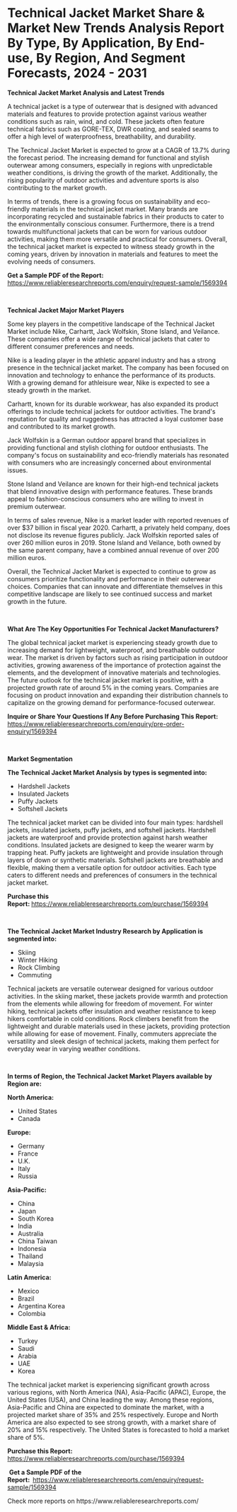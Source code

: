 <p><h1>Technical Jacket Market Share & Market New Trends Analysis Report By Type, By Application, By End-use, By Region, And Segment Forecasts, 2024 - 2031</h1></p><p><strong>Technical Jacket Market Analysis and Latest Trends</strong></p>
<p><p>A technical jacket is a type of outerwear that is designed with advanced materials and features to provide protection against various weather conditions such as rain, wind, and cold. These jackets often feature technical fabrics such as GORE-TEX, DWR coating, and sealed seams to offer a high level of waterproofness, breathability, and durability.</p><p>The Technical Jacket Market is expected to grow at a CAGR of 13.7% during the forecast period. The increasing demand for functional and stylish outerwear among consumers, especially in regions with unpredictable weather conditions, is driving the growth of the market. Additionally, the rising popularity of outdoor activities and adventure sports is also contributing to the market growth.</p><p>In terms of trends, there is a growing focus on sustainability and eco-friendly materials in the technical jacket market. Many brands are incorporating recycled and sustainable fabrics in their products to cater to the environmentally conscious consumer. Furthermore, there is a trend towards multifunctional jackets that can be worn for various outdoor activities, making them more versatile and practical for consumers. Overall, the technical jacket market is expected to witness steady growth in the coming years, driven by innovation in materials and features to meet the evolving needs of consumers.</p></p>
<p><strong>Get a Sample PDF of the Report:&nbsp;</strong> <a href="https://www.reliableresearchreports.com/enquiry/request-sample/1569394">https://www.reliableresearchreports.com/enquiry/request-sample/1569394</a></p>
<p>&nbsp;</p>
<p><strong>Technical Jacket Major Market Players</strong></p>
<p><p>Some key players in the competitive landscape of the Technical Jacket Market include Nike, Carhartt, Jack Wolfskin, Stone Island, and Veilance. These companies offer a wide range of technical jackets that cater to different consumer preferences and needs.</p><p>Nike is a leading player in the athletic apparel industry and has a strong presence in the technical jacket market. The company has been focused on innovation and technology to enhance the performance of its products. With a growing demand for athleisure wear, Nike is expected to see a steady growth in the market.</p><p>Carhartt, known for its durable workwear, has also expanded its product offerings to include technical jackets for outdoor activities. The brand's reputation for quality and ruggedness has attracted a loyal customer base and contributed to its market growth.</p><p>Jack Wolfskin is a German outdoor apparel brand that specializes in providing functional and stylish clothing for outdoor enthusiasts. The company's focus on sustainability and eco-friendly materials has resonated with consumers who are increasingly concerned about environmental issues.</p><p>Stone Island and Veilance are known for their high-end technical jackets that blend innovative design with performance features. These brands appeal to fashion-conscious consumers who are willing to invest in premium outerwear.</p><p>In terms of sales revenue, Nike is a market leader with reported revenues of over $37 billion in fiscal year 2020. Carhartt, a privately held company, does not disclose its revenue figures publicly. Jack Wolfskin reported sales of over 260 million euros in 2019. Stone Island and Veilance, both owned by the same parent company, have a combined annual revenue of over 200 million euros.</p><p>Overall, the Technical Jacket Market is expected to continue to grow as consumers prioritize functionality and performance in their outerwear choices. Companies that can innovate and differentiate themselves in this competitive landscape are likely to see continued success and market growth in the future.</p></p>
<p>&nbsp;</p>
<p><strong>What Are The Key Opportunities For Technical Jacket Manufacturers?</strong></p>
<p><p>The global technical jacket market is experiencing steady growth due to increasing demand for lightweight, waterproof, and breathable outdoor wear. The market is driven by factors such as rising participation in outdoor activities, growing awareness of the importance of protection against the elements, and the development of innovative materials and technologies. The future outlook for the technical jacket market is positive, with a projected growth rate of around 5% in the coming years. Companies are focusing on product innovation and expanding their distribution channels to capitalize on the growing demand for performance-focused outerwear.</p></p>
<p><strong>Inquire or Share Your Questions If Any Before Purchasing This Report:</strong> <a href="https://www.reliableresearchreports.com/enquiry/pre-order-enquiry/1569394">https://www.reliableresearchreports.com/enquiry/pre-order-enquiry/1569394</a></p>
<p>&nbsp;</p>
<p><strong>Market Segmentation</strong></p>
<p><strong>The Technical Jacket Market Analysis by types is segmented into:</strong></p>
<p><ul><li>Hardshell Jackets</li><li>Insulated Jackets</li><li>Puffy Jackets</li><li>Softshell Jackets</li></ul></p>
<p><p>The technical jacket market can be divided into four main types: hardshell jackets, insulated jackets, puffy jackets, and softshell jackets. Hardshell jackets are waterproof and provide protection against harsh weather conditions. Insulated jackets are designed to keep the wearer warm by trapping heat. Puffy jackets are lightweight and provide insulation through layers of down or synthetic materials. Softshell jackets are breathable and flexible, making them a versatile option for outdoor activities. Each type caters to different needs and preferences of consumers in the technical jacket market.</p></p>
<p><strong>Purchase this Report:&nbsp;</strong><a href="https://www.reliableresearchreports.com/purchase/1569394">https://www.reliableresearchreports.com/purchase/1569394</a></p>
<p>&nbsp;</p>
<p><strong>The Technical Jacket Market Industry Research by Application is segmented into:</strong></p>
<p><ul><li>Skiing</li><li>Winter Hiking</li><li>Rock Climbing</li><li>Commuting</li></ul></p>
<p><p>Technical jackets are versatile outerwear designed for various outdoor activities. In the skiing market, these jackets provide warmth and protection from the elements while allowing for freedom of movement. For winter hiking, technical jackets offer insulation and weather resistance to keep hikers comfortable in cold conditions. Rock climbers benefit from the lightweight and durable materials used in these jackets, providing protection while allowing for ease of movement. Finally, commuters appreciate the versatility and sleek design of technical jackets, making them perfect for everyday wear in varying weather conditions.</p></p>
<p>&nbsp;</p>
<p><strong>In terms of Region, the Technical Jacket Market Players available by Region are:</strong></p>
<p>
    <p> <strong> North America: </strong>
        <ul>
            <li>United States</li>
            <li>Canada</li>
        </ul>
        </p> 
    <p> <strong> Europe: </strong>
        <ul>
            <li>Germany</li>
            <li>France</li>
            <li>U.K.</li>
            <li>Italy</li>
            <li>Russia</li>
        </ul>
        </p> 
    <p> <strong> Asia-Pacific: </strong>
        <ul>
            <li>China</li>
            <li>Japan</li>
            <li>South Korea</li>
            <li>India</li>
            <li>Australia</li>
            <li>China Taiwan</li>
            <li>Indonesia</li>
            <li>Thailand</li>
            <li>Malaysia</li>
        </ul>
        </p> 
    <p> <strong> Latin America: </strong>
        <ul>
            <li>Mexico</li>
            <li>Brazil</li>
            <li>Argentina Korea</li>
            <li>Colombia</li>
        </ul>
        </p> 
    <p> <strong> Middle East & Africa: </strong>
        <ul>
            <li>Turkey</li>
            <li>Saudi</li>
            <li>Arabia</li>
            <li>UAE</li>
            <li>Korea</li>
        </ul>
    </p>
    </p>
<p><p>The technical jacket market is experiencing significant growth across various regions, with North America (NA), Asia-Pacific (APAC), Europe, the United States (USA), and China leading the way. Among these regions, Asia-Pacific and China are expected to dominate the market, with a projected market share of 35% and 25% respectively. Europe and North America are also expected to see strong growth, with a market share of 20% and 15% respectively. The United States is forecasted to hold a market share of 5%.</p></p>
<p><strong>Purchase this Report: </strong><a href="https://www.reliableresearchreports.com/purchase/1569394">https://www.reliableresearchreports.com/purchase/1569394</a></p>
<p>&nbsp;<strong>Get a Sample PDF of the Report:&nbsp;&nbsp;</strong><a href="https://www.reliableresearchreports.com/enquiry/request-sample/1569394">https://www.reliableresearchreports.com/enquiry/request-sample/1569394</a></p>
<p><strong></strong></p>
<p>Check more reports on https://www.reliableresearchreports.com/</p>